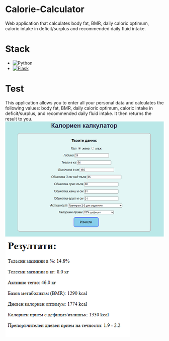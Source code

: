 # Calorie-Calculator
Web application that calculates body fat, BMR, daily caloric optimum, caloric intake in deficit/surplus and recommended daily fluid intake.
# Stack
- ![Python](https://img.shields.io/badge/python-3670A0?style=for-the-badge&logo=python&logoColor=ffdd54)
- [![Flask](https://img.shields.io/badge/flask-%23000.svg?style=for-the-badge&logo=flask&logoColor=white)](https://flask.palletsprojects.com/en/2.2.x/)
# Test
This application allows you to enter all your personal data and calculates the following values: body fat, BMR, daily caloric optimum, caloric intake in deficit/surplus, and recommended daily fluid intake. It then returns the result to you.
<img src="https://raw.githubusercontent.com/mihaelashemshirova/Calorie-Calculator/main/calorie-calculator-test.png"/>
<img src="https://raw.githubusercontent.com/mihaelashemshirova/Calorie-Calculator/main/calorie-calculator-result.png"/>
